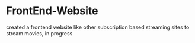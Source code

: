 # FrontEnd-Website
created a frontend website like other subscription based streaming sites to stream movies, in progress
